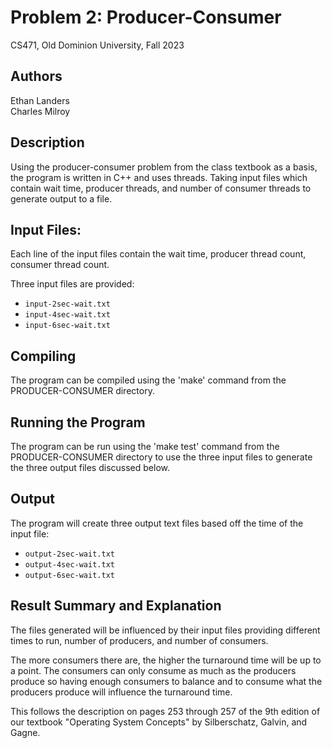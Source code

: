 # Problem 2: Producer-Consumer
CS471, Old Dominion University, Fall 2023

##  Authors
Ethan Landers<br>
Charles Milroy

## Description
Using the producer-consumer problem from the class textbook as a basis, the program is written in C++ and uses threads. Taking input files which contain wait time, producer threads, and number of consumer threads to generate output to a file. 

## Input Files:
Each line of the input files contain the wait time, producer thread count, consumer thread count.

Three input files are provided:
- `input-2sec-wait.txt`
- `input-4sec-wait.txt`
- `input-6sec-wait.txt`

## Compiling
The program can be compiled using the 'make' command from the PRODUCER-CONSUMER directory.

## Running the Program
The program can be run using the 'make test' command from the PRODUCER-CONSUMER directory to use the three input files to generate the three output files discussed below. 

## Output
The program will create three output text files based off the time of the input file:
- `output-2sec-wait.txt`
- `output-4sec-wait.txt`
- `output-6sec-wait.txt`

## Result Summary and Explanation
The files generated will be influenced by their input files providing different times to run, number of producers, and number of consumers.

The more consumers there are, the higher the turnaround time will be up to a point. The consumers can only consume as much as the producers produce so having enough consumers to balance and to consume what the producers produce will influence the turnaround time. 

This follows the description on pages 253 through 257 of the 9th edition of our textbook "Operating System Concepts" by Silberschatz, Galvin, and Gagne.